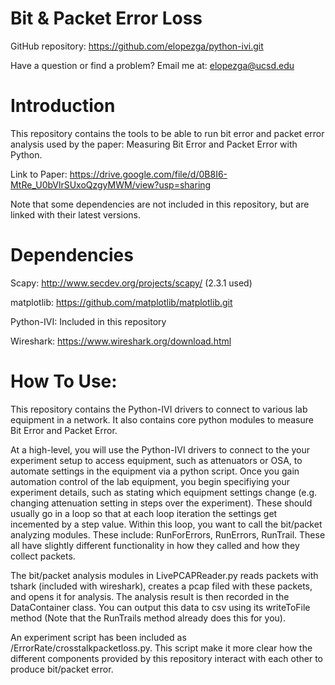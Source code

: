 # Bit & Packet Error Loss

GitHub repository: https://github.com/elopezga/python-ivi.git

Have a question or find a problem? Email me at: elopezga@ucsd.edu

# Introduction

This repository contains the tools to be able to run bit error and packet error
analysis used by the paper: Measuring Bit Error and Packet Error with Python.

Link to Paper: https://drive.google.com/file/d/0B8I6-MtRe_U0bVlrSUxoQzgyMWM/view?usp=sharing

Note that some dependencies are not included in this repository, but are linked
with their latest versions.

# Dependencies
Scapy: http://www.secdev.org/projects/scapy/ (2.3.1 used)

matplotlib: https://github.com/matplotlib/matplotlib.git

Python-IVI: Included in this repository

Wireshark: https://www.wireshark.org/download.html

# How To Use:
This repository contains the Python-IVI drivers to connect to various lab equipment
in a network. It also contains core python modules to measure Bit Error and Packet Error.

At a high-level, you will use the Python-IVI drivers to connect to the your experiment setup
to access equipment, such as attenuators or OSA, to automate settings in the equipment via
a python script. Once you gain automation control of the lab equipment, you begin specifiying
your experiment details, such as stating which equipment settings change (e.g. changing
attenuation setting in steps over the experiment). These should usually go in a loop so that
at each loop iteration the settings get incemented by a step value. Within this loop, you
want to call the bit/packet analyzing modules. These include: RunForErrors, RunErrors,
RunTrail. These all have slightly different functionality in how they called and how they
collect packets.

The bit/packet analysis modules in LivePCAPReader.py reads packets with tshark (included with wireshark), creates
a pcap filed with these packets, and opens it for analysis. The analysis result is then
recorded in the DataContainer class. You can output this data to csv using its writeToFile
method (Note that the RunTrails method already does this for you).

An experiment script has been included as /ErrorRate/crosstalkpacketloss.py. This script
make it more clear how the different components provided by this repository interact with
each other to produce bit/packet error.
